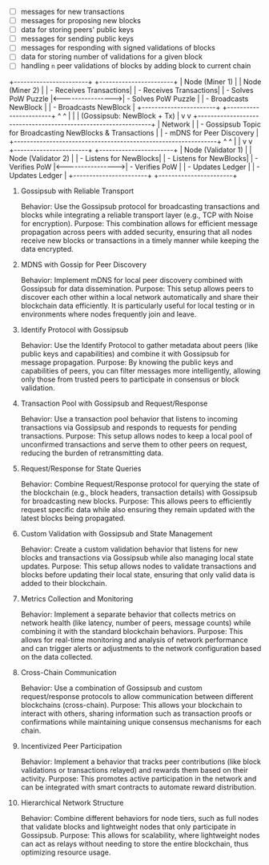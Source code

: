 - [ ] messages for new transactions
- [ ] messages for proposing new blocks
- [ ] data for storing peers' public keys
- [ ] messages for sending public keys
- [ ] messages for responding with signed validations of blocks
- [ ] data for storing number of validations for a given block
- [ ] handling `n` peer validations of blocks by adding block to current chain

 +-----------------------+                   +-----------------------+
 |     Node (Miner 1)    |                   |     Node (Miner 2)    |
 | - Receives Transactions|                  | - Receives Transactions|
 | - Solves PoW Puzzle    |<---------------->| - Solves PoW Puzzle    |
 | - Broadcasts NewBlock  |                  | - Broadcasts NewBlock  |
 +-----------------------+                   +-----------------------+
           ^                                         ^
           |                                         |
           |     (Gossipsub: NewBlock + Tx)          |
           v                                         v
 +---------------------------------------------------------------+
 |                           Network                             |
 | - Gossipsub Topic for Broadcasting NewBlocks & Transactions   |
 | - mDNS for Peer Discovery                                      |
 +---------------------------------------------------------------+
           ^                                         ^
           |                                         |
           v                                         v
 +-----------------------+                   +-----------------------+
 |   Node (Validator 1)  |                   |   Node (Validator 2)  |
 | - Listens for NewBlocks|                  | - Listens for NewBlocks|
 | - Verifies PoW         |<---------------->| - Verifies PoW         |
 | - Updates Ledger       |                  | - Updates Ledger       |
 +-----------------------+                   +-----------------------+


1. Gossipsub with Reliable Transport

    Behavior: Use the Gossipsub protocol for broadcasting transactions and blocks while integrating a reliable transport layer (e.g., TCP with Noise for encryption).
    Purpose: This combination allows for efficient message propagation across peers with added security, ensuring that all nodes receive new blocks or transactions in a timely manner while keeping the data encrypted.

2. MDNS with Gossip for Peer Discovery

    Behavior: Implement mDNS for local peer discovery combined with Gossipsub for data dissemination.
    Purpose: This setup allows peers to discover each other within a local network automatically and share their blockchain data efficiently. It is particularly useful for local testing or in environments where nodes frequently join and leave.

3. Identify Protocol with Gossipsub

    Behavior: Use the Identify Protocol to gather metadata about peers (like public keys and capabilities) and combine it with Gossipsub for message propagation.
    Purpose: By knowing the public keys and capabilities of peers, you can filter messages more intelligently, allowing only those from trusted peers to participate in consensus or block validation.

4. Transaction Pool with Gossipsub and Request/Response

    Behavior: Use a transaction pool behavior that listens to incoming transactions via Gossipsub and responds to requests for pending transactions.
    Purpose: This setup allows nodes to keep a local pool of unconfirmed transactions and serve them to other peers on request, reducing the burden of retransmitting data.

5. Request/Response for State Queries

    Behavior: Combine Request/Response protocol for querying the state of the blockchain (e.g., block headers, transaction details) with Gossipsub for broadcasting new blocks.
    Purpose: This allows peers to efficiently request specific data while also ensuring they remain updated with the latest blocks being propagated.

6. Custom Validation with Gossipsub and State Management

    Behavior: Create a custom validation behavior that listens for new blocks and transactions via Gossipsub while also managing local state updates.
    Purpose: This setup allows nodes to validate transactions and blocks before updating their local state, ensuring that only valid data is added to their blockchain.

7. Metrics Collection and Monitoring

    Behavior: Implement a separate behavior that collects metrics on network health (like latency, number of peers, message counts) while combining it with the standard blockchain behaviors.
    Purpose: This allows for real-time monitoring and analysis of network performance and can trigger alerts or adjustments to the network configuration based on the data collected.

8. Cross-Chain Communication

    Behavior: Use a combination of Gossipsub and custom request/response protocols to allow communication between different blockchains (cross-chain).
    Purpose: This allows your blockchain to interact with others, sharing information such as transaction proofs or confirmations while maintaining unique consensus mechanisms for each chain.

9. Incentivized Peer Participation

    Behavior: Implement a behavior that tracks peer contributions (like block validations or transactions relayed) and rewards them based on their activity.
    Purpose: This promotes active participation in the network and can be integrated with smart contracts to automate reward distribution.

10. Hierarchical Network Structure

    Behavior: Combine different behaviors for node tiers, such as full nodes that validate blocks and lightweight nodes that only participate in Gossipsub.
    Purpose: This allows for scalability, where lightweight nodes can act as relays without needing to store the entire blockchain, thus optimizing resource usage.